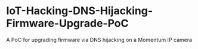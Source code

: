 # IoT-Hacking-DNS-Hijacking-Firmware-Upgrade-PoC
A PoC for upgrading firmware via DNS hijacking on a Momentum IP camera
